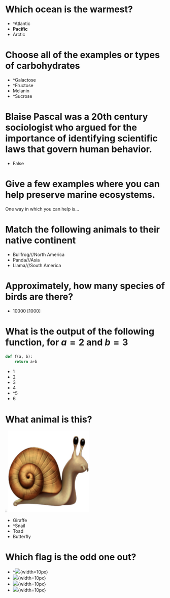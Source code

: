 # Which ocean is the warmest?

- ^Atlantic
- **Pacific**
- Arctic

# Choose all of the examples or types of carbohydrates

- ^Galactose
- ^Fructose
- Melanin
- ^Sucrose

# Blaise Pascal was a 20th century sociologist who argued for the importance of identifying scientific laws that govern human behavior.

- False

# Give a few examples where you can help preserve marine ecosystems. 
One way in which you can help is...

# Match the following animals to their native continent

- Bullfrog///North America
- Panda///Asia
- Llama///South America

# Approximately, how many species of birds are there?

- 10000 [1000]

# What is the output of the following function, for $a=2$ and $b=3$
```python
def f(a, b):
    return a+b
```

- 1
- 2 
- 3
- 4
- ^5
- 6

# What animal is this? 
: ![](inputs\images\snail.png)

- Giraffe
- ^Snail
- Toad
- Butterfly

# Which flag is the odd one out?

- ^![](https://www.worldometers.info/img/flags/be-flag.gif){width=10px}
- ![](https://www.worldometers.info/img/flags/bl-flag.gif){width=10px}
- ![](https://www.worldometers.info/img/flags/br-flag.gif){width=10px}
- ![](https://www.worldometers.info/img/flags/gy-flag.gif){width=10px}